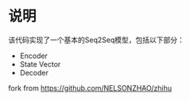 # 说明
该代码实现了一个基本的Seq2Seq模型，包括以下部分：

- Encoder
- State Vector
- Decoder

fork from https://github.com/NELSONZHAO/zhihu